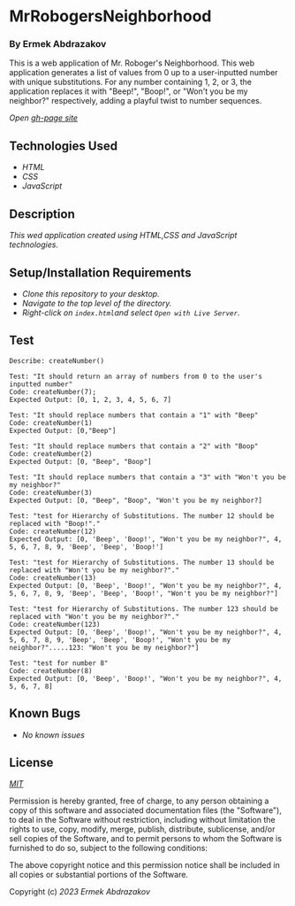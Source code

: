 # MrRobogersNeighborhood

<h3>By Ermek Abdrazakov</h3>

<p>This is a web application of Mr. Roboger's Neighborhood. This web application generates a list of values from 0 up to a user-inputted number with unique substitutions. For any number containing 1, 2, or 3, the application replaces it with "Beep!", "Boop!", or "Won't you be my neighbor?" respectively, adding a playful twist to number sequences.</p>

_Open [gh-page site](https://eabdrazakov.github.io/MrRobogersNeighborhood/)_

## Technologies Used
* _HTML_
* _CSS_
* _JavaScript_

## Description

_This wed application created using HTML,CSS and JavaScript technologies._

## Setup/Installation Requirements

* _Clone this repository to your desktop._
* _Navigate to the top level of the directory._
* _Right-click on `index.html`and select `Open with Live Server`._


## Test

```
Describe: createNumber()

Test: "It should return an array of numbers from 0 to the user's inputted number"
Code: createNumber(7);
Expected Output: [0, 1, 2, 3, 4, 5, 6, 7]

Test: "It should replace numbers that contain a "1" with "Beep"
Code: createNumber(1)
Expected Output: [0,"Beep"]

Test: "It should replace numbers that contain a "2" with "Boop"
Code: createNumber(2)
Expected Output: [0, "Beep", "Boop"]

Test: "It should replace numbers that contain a "3" with "Won't you be my neighbor?"
Code: createNumber(3)
Expected Output: [0, "Beep", "Boop", "Won't you be my neighbor?]

Test: "test for Hierarchy of Substitutions. The number 12 should be replaced with "Boop!"."
Code: createNumber(12)
Expected Output: [0, 'Beep', 'Boop!', "Won't you be my neighbor?", 4, 5, 6, 7, 8, 9, 'Beep', 'Beep', 'Boop!']

Test: "test for Hierarchy of Substitutions. The number 13 should be replaced with "Won't you be my neighbor?"."
Code: createNumber(13)
Expected Output: [0, 'Beep', 'Boop!', "Won't you be my neighbor?", 4, 5, 6, 7, 8, 9, 'Beep', 'Beep', 'Boop!', "Won't you be my neighbor?"]

Test: "test for Hierarchy of Substitutions. The number 123 should be replaced with "Won't you be my neighbor?"."
Code: createNumber(123)
Expected Output: [0, 'Beep', 'Boop!', "Won't you be my neighbor?", 4, 5, 6, 7, 8, 9, 'Beep', 'Beep', 'Boop!', "Won't you be my neighbor?".....123: "Won't you be my neighbor?"]

Test: "test for number 8"
Code: createNumber(8)
Expected Output: [0, 'Beep', 'Boop!', "Won't you be my neighbor?", 4, 5, 6, 7, 8]
```






## Known Bugs
* _No known issues_

## License

_[MIT](https://en.wikipedia.org/wiki/MIT_License)_

Permission is hereby granted, free of charge, to any person obtaining a copy
of this software and associated documentation files (the "Software"), to deal
in the Software without restriction, including without limitation the rights
to use, copy, modify, merge, publish, distribute, sublicense, and/or sell
copies of the Software, and to permit persons to whom the Software is
furnished to do so, subject to the following conditions:

The above copyright notice and this permission notice shall be included in all
copies or substantial portions of the Software.


Copyright (c) _2023_ _Ermek Abdrazakov_